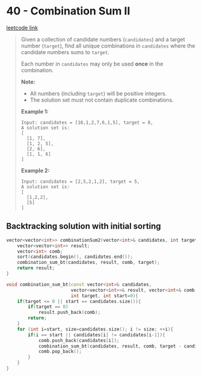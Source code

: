 # 40 - Combination Sum II

[leetcode link](https://leetcode.com/problems/combination-sum-ii/)

> Given a collection of candidate numbers (`candidates`) and a target number (`target`), find all unique combinations in `candidates` where the candidate numbers sums to `target`.
>
> Each number in `candidates` may only be used **once** in the combination.
>
> **Note:**
>
> - All numbers (including `target`) will be positive integers.
> - The solution set must not contain duplicate combinations.
>
> **Example 1:**
>
> ```
> Input: candidates = [10,1,2,7,6,1,5], target = 8,
> A solution set is:
> [
>   [1, 7],
>   [1, 2, 5],
>   [2, 6],
>   [1, 1, 6]
> ]
> ```
>
> **Example 2:**
>
> ```
> Input: candidates = [2,5,2,1,2], target = 5,
> A solution set is:
> [
>   [1,2,2],
>   [5]
> ]
> ```

## Backtracking solution with initial sorting

```cpp
vector<vector<int>> combinationSum2(vector<int>& candidates, int target) {
    vector<vector<int>> result;
    vector<int> comb;
    sort(candidates.begin(), candidates.end());
    combination_sum_bt(candidates, result, comb, target);
    return result;
}

void combination_sum_bt(const vector<int>& candidates,  
                        vector<vector<int>>& result, vector<int>& comb, 
                        int target, int start=0){
    if(target <= 0 || start == candidates.size()){
        if(target == 0)
            result.push_back(comb);
        return;
    }
    for (int i=start, size=candidates.size(); i != size; ++i){
        if(i == start || candidates[i] != candidates[i-1]){
            comb.push_back(candidates[i]);
            combination_sum_bt(candidates, result, comb, target - candidates[i], i+1);
            comb.pop_back();
        }
    }
}
```
